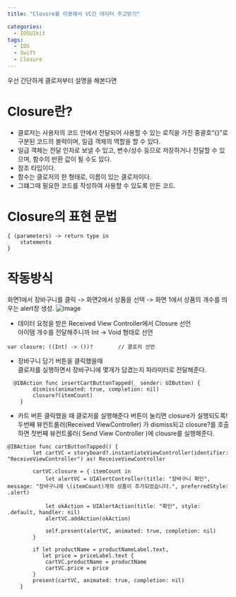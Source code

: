 ```yaml
---
title: "Clousre를 이용해서 VC간 데이터 주고받기"

categories:
  - IOSUIkit
tags:
  - IOS
  - Swift
  - Closure
---
```


우선 간단하게 클로져부터 설명을 해본다면
# Closure란?

- 클로저는 사용자의 코드 안에서 전달되어 사용할 수 있는 로직을 가진 중괄호“{}”로 구분된 코드의 블럭이며, 일급 객체의 역할을 할 수 있다.
- 일급 객체는 전달 인자로 보낼 수 있고, 변수/상수 등으로 저장하거나 전달할 수 있으며, 함수의 반환 값이 될 수도 있다.
- 참조 타입이다.
- 함수는 클로저의 한 형태로, 이름이 있는 클로저이다.
- 그떄그때 필요한 코드를 작성하여 사용할 수 있도록 만든 코드.

# Closure의 표현 문법
~~~
{ (parameters) -> return type in
    statements
}
~~~

# 작동방식
화면1에서 장바구니를 클릭 -> 화면2에서 상품을 선택 -> 화면 1에서  상품의 개수를 띄우는 alert창 생성.
![image](https://user-images.githubusercontent.com/68246962/196261964-70ccd45b-b6bf-4854-83b4-6a2ac851dae3.png)

- 데이터 요청을 받은 Received View Controller에서 Closure 선언  
아이템 개수를 전달해주니까 Int -> Void 형태로 선언
~~~
var closure: ((Int) -> ())?        // 클로저 선언
~~~

- 장바구니 담기 버튼을 클릭했을때  
클로저를 실행하면서 장바구니에 몇개가 담겼는지 파라미터로 전달해준다.
~~~
  @IBAction func insertCartButtonTapped(_ sender: UIButton) {
        dismiss(animated: true, completion: nil)
        closure?(itemCount)
    }
~~~

- 카트 버튼 클릭했을 때 클로저를 실행해준다
버튼이 눌리면 closure가 실행되도록!
두번째 뷰컨트롤러(Received ViewController) 가 dismiss되고 closure?를 호출하면 첫번째 뷰컨트롤러( Send View Controller )에 clousre를 실행해준다.
~~~
@IBAction func cartButtonTapped() {
        let cartVC = storyboard?.instantiateViewController(identifier: "ReceiveViewController") as! ReceiveViewController

        cartVC.closure = { itemCount in
            let alertVC = UIAlertController(title: "장바구니 확인", message: "장바구니에 \(itemCount)개의 상품이 추가되었습니다.", preferredStyle: .alert)
            
            let okAction = UIAlertAction(title: "확인", style: .default, handler: nil)
            alertVC.addAction(okAction)
            
            self.present(alertVC, animated: true, completion: nil)
        }
        
        if let productName = productNameLabel.text,
           let price = priceLabel.text {
            cartVC.productName = productName
            cartVC.price = price
        }
        present(cartVC, animated: true, completion: nil)
    }

~~~